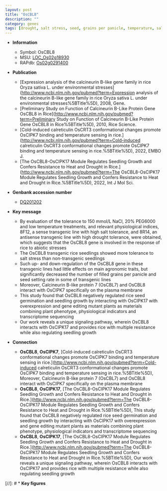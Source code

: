 ```yaml
---
layout: post
title: "OsCBL8"
description: ""
category: genes
tags: [drought, salt stress, seed, grains per panicle, temperature, salt, abiotic stress, drought tolerance, grain, salt tolerance, seedling, panicle, plasma membrane, growth, resistance, seed germination, seedling growth]
---
```


* **Information**  
    + Symbol: OsCBL8  
    + MSU: [LOC_Os02g18930](http://rice.uga.edu/cgi-bin/ORF_infopage.cgi?orf=LOC_Os02g18930)  
    + RAPdb: [Os02g0291400](https://rapdb.dna.affrc.go.jp/locus/?name=Os02g0291400)  

* **Publication**  
    + [Expression analysis of the calcineurin B-like gene family in rice Oryza sativa L. under environmental stresses](http://www.ncbi.nlm.nih.gov/pubmed?term=Expression analysis of the calcineurin B-like gene family in rice Oryza sativa L. under environmental stresses%5BTitle%5D), 2008, Gene.
    + [Preliminary Study on Function of Calcineurin B-Like Protein Gene OsCBL8 in Rice](http://www.ncbi.nlm.nih.gov/pubmed?term=Preliminary Study on Function of Calcineurin B-Like Protein Gene OsCBL8 in Rice%5BTitle%5D), 2010, Rice Science.
    + [Cold-induced calreticulin OsCRT3 conformational changes promote OsCIPK7 binding and temperature sensing in rice.](http://www.ncbi.nlm.nih.gov/pubmed?term=Cold-induced calreticulin OsCRT3 conformational changes promote OsCIPK7 binding and temperature sensing in rice.%5BTitle%5D), 2022, EMBO J.
    + [The OsCBL8-OsCIPK17 Module Regulates Seedling Growth and Confers Resistance to Heat and Drought in Rice.](http://www.ncbi.nlm.nih.gov/pubmed?term=The OsCBL8-OsCIPK17 Module Regulates Seedling Growth and Confers Resistance to Heat and Drought in Rice.%5BTitle%5D), 2022, Int J Mol Sci.

* **Genbank accession number**  
    + [DQ201202](http://www.ncbi.nlm.nih.gov/nuccore/DQ201202)

* **Key message**  
    + By evaluation of the tolerance to 150 mmol/L NaCl, 20% PEG6000 and low temperature treatments, and relevant physiological indices, 8F12, a sense transgenic line with high salt tolerance, and 8R14, an antisense transgenic line with high drought tolerance, were obtained, which suggests that the OsCBL8 gene is involved in the response of rice to abiotic stresses
    + The OsCBL8 transgenic rice seedlings showed more tolerance to salt stress than non-transgenic seedlings
    + Such up- and down-regulation of the OsCBL8 gene in these transgenic lines had little effects on main agronomic traits, but significantly decreased the number of filled grains per panicle and seed setting rate in some of transgenic lines
    + Moreover, Calcineurin B-like protein 7 (OsCBL7) and OsCBL8 interact with OsCIPK7 specifically on the plasma membrane
    + This study found that OsCBL8 negatively regulated rice seed germination and seedling growth by interacting with OsCIPK17 with overexpression and gene editing mutant plants as materials combining plant phenotype, physiological indicators and transcriptome sequencing
    + Our work reveals a unique signaling pathway, wherein OsCBL8 interacts with OsCIPK17 and provides rice with multiple resistance while also regulating seedling growth

* **Connection**  
    + __OsCBL8__, __OsCIPK7__, [Cold-induced calreticulin OsCRT3 conformational changes promote OsCIPK7 binding and temperature sensing in rice.](http://www.ncbi.nlm.nih.gov/pubmed?term=Cold-induced calreticulin OsCRT3 conformational changes promote OsCIPK7 binding and temperature sensing in rice.%5BTitle%5D),  Moreover, Calcineurin B-like protein 7 (OsCBL7) and OsCBL8 interact with OsCIPK7 specifically on the plasma membrane
    + __OsCBL8__, __OsCIPK17__, [The OsCBL8-OsCIPK17 Module Regulates Seedling Growth and Confers Resistance to Heat and Drought in Rice.](http://www.ncbi.nlm.nih.gov/pubmed?term=The OsCBL8-OsCIPK17 Module Regulates Seedling Growth and Confers Resistance to Heat and Drought in Rice.%5BTitle%5D),  This study found that OsCBL8 negatively regulated rice seed germination and seedling growth by interacting with OsCIPK17 with overexpression and gene editing mutant plants as materials combining plant phenotype, physiological indicators and transcriptome sequencing
    + __OsCBL8__, __OsCIPK17__, [The OsCBL8-OsCIPK17 Module Regulates Seedling Growth and Confers Resistance to Heat and Drought in Rice.](http://www.ncbi.nlm.nih.gov/pubmed?term=The OsCBL8-OsCIPK17 Module Regulates Seedling Growth and Confers Resistance to Heat and Drought in Rice.%5BTitle%5D),  Our work reveals a unique signaling pathway, wherein OsCBL8 interacts with OsCIPK17 and provides rice with multiple resistance while also regulating seedling growth

[//]: # * **Key figures**  


